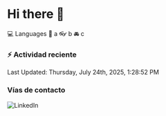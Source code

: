# Hi there 👋

:computer: Languages
:pencil: a
:eyeglasses: b
:oncoming_automobile: c

### :zap: Actividad reciente
<!--RECENT_ACTIVITY:start-->
<!--RECENT_ACTIVITY:end-->
<!--RECENT_ACTIVITY:last_update-->
Last Updated: Thursday, July 24th, 2025, 1:28:52 PM
<!--RECENT_ACTIVITY:last_update_end-->

### Vías de contacto

![LinkedIn](https://www.linkedin.com/in/irving-hernández-226846205/)
